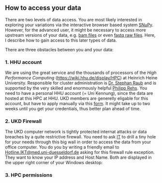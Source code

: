 ## How to access your data
There are two levels of data access. You are most likely interested in exploring your variations via the interactive browser based system [SNuPy](https://snupy-aqua.bio.inf.h-brs.de/).
However, for the advanced user, it might be necessary to access more upstream versions of your data, e.g. [bam files](http://samtools.github.io/hts-specs/SAMv1.pdf) or even [fastq raw files](https://en.wikipedia.org/wiki/FASTQ_format).
Here, I describe how to gain access to this later types of data.

There are three obstacles between you and your data:
### 1. HHU account
We are using the great service and the thousands of processors of the *High Performance Computing* (https://wiki.hhu.de/display/HPC) at Heinrich Heine University. Responsible for cluster administration is [Dr. Stephan Raub](raub@hhu.de) and is supported by the very skilled and enormously helpful [Philipp Rehs](philipp.rehs@hhu.de).
You need to have a personal HHU account (= Uni Kennung), since the data are hosted at this HPC at HHU. UKD members are generelly eligable for this account, but have to apply manually via this [form](https://www.zim.hhu.de/fileadmin/redaktion/Oeffentliche_Medien/ZIM/Formulare/unikennung_gaeste_zim.pdf).
It might take up to two weeks until you get your credentials, thus better plan ahead of time.

### 2. UKD Firewall
The UKD computer network is tightly protected internat attacks or data breaches by a quite restrictive firewall. You need to ask [IT](Hotline.IKT@med.uni-duesseldorf.de) to drill a tiny hole for your needs through this big wall in order to access the data from your office computer. You do you by writing a friendly email to Hotline.IKT@med.uni-duesseldorf.de asking for this firewall rule exception. They want to know your IP address and Host Name. Both are displayed in the upper right corner of your Windows desktop:


### 3. HPC permissions
